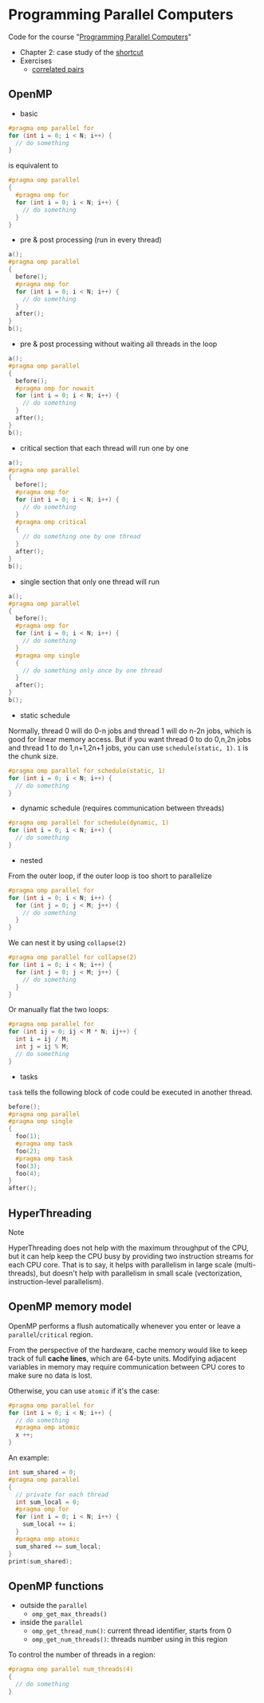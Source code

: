 # Programming Parallel Computers

Code for the course "[Programming Parallel Computers](https://ppc.cs.aalto.fi/)"

- Chapter 2: case study of the [shortcut](./shortcut/)
- Exercises
  - [correlated pairs](./correlated_pairs/)

## OpenMP

- basic

```cpp
#pragma omp parallel for
for (int i = 0; i < N; i++) {
  // do something
}
```

is equivalent to

```cpp
#pragma omp parallel
{
  #pragma omp for
  for (int i = 0; i < N; i++) {
    // do something
  }
}
```

- pre & post processing (run in every thread)

```cpp
a();
#pragma omp parallel
{
  before();
  #pragma omp for
  for (int i = 0; i < N; i++) {
    // do something
  }
  after();
}
b();
```

- pre & post processing without waiting all threads in the loop

```cpp
a();
#pragma omp parallel
{
  before();
  #pragma omp for nowait
  for (int i = 0; i < N; i++) {
    // do something
  }
  after();
}
b();
```

- critical section that each thread will run one by one

```cpp
a();
#pragma omp parallel
{
  before();
  #pragma omp for
  for (int i = 0; i < N; i++) {
    // do something
  }
  #pragma omp critical
  {
    // do something one by one thread
  }
  after();
}
b();
```

- single section that only one thread will run

```cpp
a();
#pragma omp parallel
{
  before();
  #pragma omp for
  for (int i = 0; i < N; i++) {
    // do something
  }
  #pragma omp single
  {
    // do something only once by one thread
  }
  after();
}
b();
```

- static schedule

Normally, thread 0 will do 0-n jobs and thread 1 will do n-2n jobs, which is good for linear memory access. But if you want thread 0 to do 0,n,2n jobs and thread 1 to do 1,n+1,2n+1 jobs, you can use `schedule(static, 1)`. `1` is the chunk size.

```cpp
#pragma omp parallel for schedule(static, 1)
for (int i = 0; i < N; i++) {
  // do something
}
```

- dynamic schedule (requires communication between threads)

```cpp
#pragma omp parallel for schedule(dynamic, 1)
for (int i = 0; i < N; i++) {
  // do something
}
```

- nested

From the outer loop, if the outer loop is too short to parallelize

```cpp
#pragma omp parallel for
for (int i = 0; i < N; i++) {
  for (int j = 0; j < M; j++) {
    // do something
  }
}
```

We can nest it by using `collapse(2)`

```cpp
#pragma omp parallel for collapse(2)
for (int i = 0; i < N; i++) {
  for (int j = 0; j < M; j++) {
    // do something
  }
}
```

Or manually flat the two loops:

```cpp
#pragma omp parallel for
for (int ij = 0; ij < M * N; ij++) {
  int i = ij / M;
  int j = ij % M;
  // do something
}
```

- tasks

`task` tells the following block of code could be executed in another thread.

```cpp
before();
#pragma omp parallel
#pragma omp single
{
  foo(1);
  #pragma omp task
  foo(2);
  #pragma omp task
  foo(3);
  foo(4);
}
after();
```

## HyperThreading

> [!NOTE]
> HyperThreading does not help with the maximum throughput of the CPU, but it can help keep the CPU busy by providing two instruction streams for each CPU core.
> That is to say, it helps with parallelism in large scale (multi-threads), but 
> doesn't help with parallelism in small scale (vectorization, instruction-level parallelism).

## OpenMP memory model

OpenMP performs a flush automatically whenever you enter or leave a `parallel`/`critical` region.

From the perspective of the hardware, cache memory would like to keep track of full **cache lines**, which are 64-byte units. Modifying adjacent variables in memory may require communication between CPU cores to make sure no data is lost.

Otherwise, you can use `atomic` if it's the case:

```cpp
#pragma omp parallel for
for (int i = 0; i < N; i++) {
  // do something
  #pragma omp atomic
  x ++;
}
```

An example:

```cpp
int sum_shared = 0;
#pragma omp parallel
{
  // private for each thread
  int sum_local = 0;
  #pragma omp for
  for (int i = 0; i < N; i++) {
    sum_local += i;
  }
  #pragma omp atomic
  sum_shared += sum_local;
}
print(sum_shared);
```

## OpenMP functions

- outside the `parallel`
  - `omp_get_max_threads()`
- inside the `parallel`
  - `omp_get_thread_num()`: current thread identifier, starts from 0
  - `omp_get_num_threads()`: threads number using in this region

To control the number of threads in a region:

```cpp
#pragma omp parallel num_threads(4)
{
  // do something
}
```
